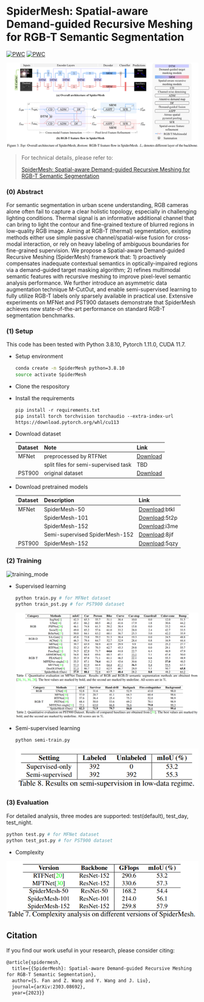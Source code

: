 # SpiderMesh: Spatial-aware Demand-guided Recursive Meshing for RGB-T Semantic Segmentation

[![PWC](https://img.shields.io/endpoint.svg?url=https://paperswithcode.com/badge/spidermesh-spatial-aware-demand-guided/thermal-image-segmentation-on-mfn-dataset)](https://paperswithcode.com/sota/thermal-image-segmentation-on-mfn-dataset?p=spidermesh-spatial-aware-demand-guided)
[![PWC](https://img.shields.io/endpoint.svg?url=https://paperswithcode.com/badge/spidermesh-spatial-aware-demand-guided/thermal-image-segmentation-on-pst900)](https://paperswithcode.com/sota/thermal-image-segmentation-on-pst900?p=spidermesh-spatial-aware-demand-guided)

![architecture](./img/SpiderMesh.png)

> For technical details, please refer to:
>
> [SpiderMesh: Spatial-aware Demand-guided Recursive Meshing for RGB-T Semantic Segmentation](https://arxiv.org/abs/2303.08692)

### (0) Abstract

For semantic segmentation in urban scene understanding, RGB cameras alone often fail to capture a clear holistic topology, especially in challenging lighting conditions. Thermal signal is an informative additional channel that can bring to light the contour and fine-grained texture of blurred regions in low-quality RGB image. Aiming at RGB-T (thermal) segmentation, existing methods either use simple passive channel/spatial-wise fusion for cross-modal interaction, or rely on heavy labeling of ambiguous boundaries for fine-grained supervision. We propose a Spatial-aware Demand-guided Recursive Meshing (SpiderMesh) framework that: 1) proactively compensates inadequate contextual semantics in optically-impaired regions via a demand-guided target masking algorithm; 2) refines multimodal semantic features with recursive meshing to improve pixel-level semantic analysis performance. We further introduce an asymmetric data augmentation technique M-CutOut, and enable semi-supervised learning to fully utilize RGB-T labels only sparsely available in practical use. Extensive experiments on MFNet and PST900 datasets demonstrate that SpiderMesh achieves new state-of-the-art performance on standard RGB-T segmentation benchmarks.

### (1) Setup

This code has been tested with Python 3.8.10, Pytorch 1.11.0, CUDA 11.7.

* Setup environment
    ```bash
    conda create -n SpiderMesh python=3.8.10
    source activate SpiderMesh
    ```

* Clone the respository

* Install the requirements
    ```
    pip install -r requirements.txt
    pip install torch torchvision torchaudio --extra-index-url https://download.pytorch.org/whl/cu113
    ```

* Download dataset

    | Dataset     | Note                                  | Link                                                            |
    |-------------|---------------------------------------|-----------------------------------------------------------------|
    | MFNet       | preprocessed by RTFNet                |[Download](http://nas.ram-lab.com:5000/sharing/CfukComo1)        |
    |             | split files for semi-supervised task  | TBD                                                             |
    | PST900      | original dataset                      |[Download](https://github.com/ShreyasSkandanS/pst900_thermal_rgb)|

* Download pretrained models

    | Dataset     | Description                           | Link                                                            |
    |-------------|---------------------------------------|-----------------------------------------------------------------|
    | MFNet       | SpiderMesh-50                               |[Download](https://pan.baidu.com/s/1aEtzRELIJoDemgGRdeD7-w):btkl |
    |             | SpiderMesh-101                              |[Download](https://pan.baidu.com/s/1SM2Y0OXsRPmhiPNDuKXQsA):5t2p |
    |             | SpiderMesh-152                              |[Download](https://pan.baidu.com/s/1jgKGOOatA4BVcOQk0bpXHg):i3me |
    |             | Semi-supervised SpiderMesh-152              |[Download](https://pan.baidu.com/s/1vnJumBsqgVLKjwKoqviMng):8jif |
    | PST900      | SpiderMesh-152                              |[Download](https://pan.baidu.com/s/1dR50K7D0WVJNqmAl8HKWWg):5qzy |


### (2) Training

![training_mode](./img/training_mode.png)

* Supervised learning
    ```bash
    python train.py # for MFNet dataset
    python train_pst.py # for PST900 dataset
    ```
    ![performance](./img/performance.png)

* Semi-supervised learning
    ```bash
    python semi-train.py
    ```
    ![ssl_performance](./img/ssl_performance.png)


### (3) Evaluation
For detailed analysis, three modes are supported: test(default), test_day, test_night.

```bash
python test.py # for MFNet dataset
python test_pst.py # for PST900 dataset
```

* Complexity

![complexity](./img/complexity.png)




## Citation

If you find our work useful in your research, please consider citing:

```
@article{spidermesh,
  title={{SpiderMesh}: Spatial-aware Demand-guided Recursive Meshing for RGB-T Semantic Segmentation},
  author={S. Fan and Z. Wang and Y. Wang and J. Liu},
  journal={arXiv:2303.08692},
  year={2023}}
```





